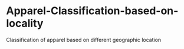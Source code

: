 # Apparel-Classification-based-on-locality
Classification of apparel based on different geographic location
